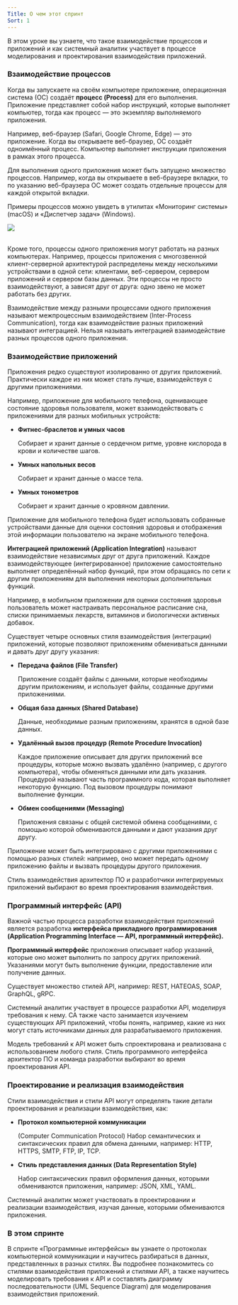 ```yaml
---
Title: О чем этот спринт
Sort: 1
---
```


В этом уроке вы узнаете, что такое взаимодействие процессов и приложений и как системный аналитик участвует в процессе моделирования и проектирования взаимодействия приложений.

### Взаимодействие процессов

Когда вы запускаете на своём компьютере приложение, операционная система (ОС) создаёт **процесс (Process)** для его выполнения. Приложение представляет собой набор инструкций, которые выполняет компьютер, тогда как процесс — это экземпляр выполняемого приложения.

Например, веб-браузер (Safari, Google Chrome, Edge) — это приложение. Когда вы открываете веб-браузер, ОС создаёт одноимённый процесс. Компьютер выполняет инструкции приложения в рамках этого процесса.

Для выполнения одного приложения может быть запущено множество процессов. Например, когда вы открываете в веб-браузере вкладки, то по указанию веб-браузера ОС может создать отдельные процессы для каждой открытой вкладки.

Примеры процессов можно увидеть в утилитах «Мониторинг системы» (macOS) и «Диспетчер задач» (Windows).

<img src="%base_url%/images/00-o-4em_1675062173.png"/>
<br><br>

Кроме того, процессы одного приложения могут работать на разных компьютерах. Например, процессы приложения с многозвенной клиент-серверной архитектурой распределены между несколькими устройствами в одной сети: клиентами, веб-сервером, сервером приложений и сервером базы данных. Эти процессы не просто взаимодействуют, а зависят друг от друга: одно звено не может работать без других.

Взаимодействие между разными процессами одного приложения называют межпроцессным взаимодействием (Inter-Process Communication), тогда как взаимодействие разных приложений называют интеграцией. Нельзя называть интеграцией взаимодействие разных процессов одного приложения.

### Взаимодействие приложений

Приложения редко существуют изолированно от других приложений. Практически каждое из них может стать лучше, взаимодействуя с другими приложениями.

Например, приложение для мобильного телефона, оценивающее состояние здоровья пользователя, может взаимодействовать с приложениями для разных мобильных устройств:
- **Фитнес-браслетов и умных часов** 

    Собирает и хранит данные о сердечном ритме, уровне кислорода в крови и количестве шагов.
- **Умных напольных весов** 

    Собирает и хранит данные о массе тела.
- **Умных тонометров** 

    Собирает и хранит данные о кровяном давлении.

Приложение для мобильного телефона будет использовать собранные устройствами данные для оценки состояния здоровья и отображения этой информации пользователю на экране мобильного телефона.

**Интеграцией приложений (Application Integration)** называют взаимодействие независимых друг от друга приложений. Каждое взаимодействующее (интегрированное) приложение самостоятельно выполняет определённый набор функций, при этом обращаясь по сети к другим приложениям для выполнения некоторых дополнительных функций.

Например, в мобильном приложении для оценки состояния здоровья пользователь может настраивать персональное расписание сна, списки принимаемых лекарств, витаминов и биологически активных добавок.

Существует четыре основных стиля взаимодействия (интеграции) приложений, которые позволяют приложениям обмениваться данными и давать друг другу указания:
- **Передача файлов (File Transfer)** 

    Приложение создаёт файлы с данными, которые необходимы другим приложениям, и использует файлы, созданные другими приложениями.
- **Общая база данных (Shared Database)** 

    Данные, необходимые разным приложениям, хранятся в одной базе данных.
- **Удалённый вызов процедур (Remote Procedure Invocation)** 

    Каждое приложение описывает для других приложений все процедуры, которые можно вызвать удалённо (например, с другого компьютера), чтобы обменяться данными или дать указания. Процедурой называют часть программного кода, которая выполняет некоторую функцию. Под вызовом процедуры понимают выполнение функции.
- **Обмен сообщениями (Messaging)** 

    Приложения связаны с общей системой обмена сообщениями, с помощью которой обмениваются данными и дают указания друг другу.

Приложение может быть интегрировано с другими приложениями с помощью разных стилей: например, оно может передать одному приложению файлы и вызвать процедуры другого приложения.

Стиль взаимодействия архитектор ПО и разработчики интегрируемых приложений выбирают во время проектирования взаимодействия.

### Программный интерфейс (API)

Важной частью процесса разработки взаимодействия приложений является разработка **интерфейса прикладного программирования (Application Programming Interface — API, программный интерфейс).**

**Программный интерфейс**  приложения описывает набор указаний, которые оно может выполнить по запросу других приложений. Указаниями могут быть выполнение функции, предоставление или получение данных.

Существует множество стилей API, например: REST, HATEOAS, SOAP, GraphQL, gRPC.

Системный аналитик участвует в процессе разработки API, моделируя требования к нему. СА также часто занимается изучением существующих API приложений, чтобы понять, например, какие из них могут стать источниками данных для разрабатываемого приложения.

Модель требований к API может быть спроектирована и реализована с использованием любого стиля. Стиль программного интерфейса архитектор ПО и команда разработки выбирают во время проектирования API.

### Проектирование и реализация взаимодействия

Стили взаимодействия и стили API могут определять такие детали проектирования и реализации взаимодействия, как:
- **Протокол компьютерной коммуникации** 

    (Computer Communication Protocol) Набор семантических и синтаксических правил для обмена данными, например: HTTP, HTTPS, SMTP, FTP, IP, TCP.
- **Стиль представления данных (Data Representation Style)** 

    Набор синтаксических правил оформления данных, которыми обмениваются приложения, например: JSON, XML, YAML.

Системный аналитик может участвовать в проектировании и реализации взаимодействия, изучая данные, которыми обмениваются приложения.

### В этом спринте

В спринте «Программные интерфейсы» вы узнаете о протоколах компьютерной коммуникации и научитесь разбираться в данных, представленных в разных стилях. Вы подробнее познакомитесь со стилями взаимодействия приложений и стилями API, а также научитесь моделировать требования к API и составлять диаграмму последовательности (UML Sequence Diagram) для моделирования взаимодействия приложений.

